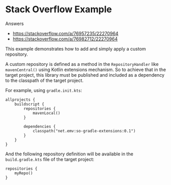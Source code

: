 # Stack Overflow Example

Answers
- https://stackoverflow.com/a/76957235/22270964
- https://stackoverflow.com/a/76982712/22270964

This example demonstrates how to add and simply apply a custom repository.

A custom repository is defined as a method in the `RepositoryHandler`
like `mavenCentral()` using Kotlin extensions mechanism. So to achieve that 
in the target project, this library must be published and included as a dependency to
the classpath of the target project.

For example, using `gradle.init.kts`:

```
allprojects {
    buildscript {
        repositories {
            mavenLocal()
        }

        dependencies {
            classpath("net.emv:so-gradle-extensions:0.1")
        }
    }
}
```

And the following repository definition will be available
in the `build.gradle.kts` file of the target project:

```
repositories {
    myRepo()
}
```
